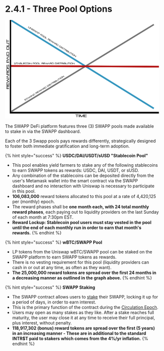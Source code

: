 # 2.4.1 - Three Pool Options



![](.gitbook/assets/swapp-staking-reward-distribution-model-for-each-of-the-3-pools.jpg)

The SWAPP DeFi platform features three \(3\) SWAPP pools made available to stake in via the SWAPP dashboard. 

Each of the 3 Swapp pools pays rewards differently, strategically designed to foster both immediate gratification and long-term adoption.

{% hint style="success" %}
**USDC/DAI/USDT/sUSD "Stablecoin Pool"**

* This pool enables yield farmers to stake any of the following stablecoins to earn SWAPP tokens as rewards: USDC, DAI, USDT, or sUSD.
* Any combination of the stablecoins can be deposited directly from the user's Metamask wallet into the smart contract via the SWAPP dashboard and no interaction with Uniswap is necessary to participate in this pool.
* **106,083,000** reward tokens allocated to this pool at a rate of 4,420,125 per \(monthly\) epoch.
* The reward phases shall be **one month each, with 24 total monthly reward phases**, each paying out to liquidity providers on the last Sunday of each month at 7:30pm EST.
* **Reward Lockup: Stablecoin pool users must stay vested in the pool until the end of each monthly run in order to earn that month's rewards.**
{% endhint %}

{% hint style="success" %}
**wBTC/SWAPP Pool**

* LP tokens from the Uniswap wBTC/SWAPP pool can be staked on the SWAPP platform to earn SWAPP tokens as rewards.
* There is no vesting requirement for this pool \(liquidity providers can cash in or out at any time, as often as they want\).
* **The 25,000,000 reward tokens are spread over the first 24 months in a decreasing manner as outlined in the graph above.**
{% endhint %}

{% hint style="success" %}
**SWAPP Staking**

* The SWAPP contract allows users to [stake](staking.md) their SWAPP, locking it up for a period of days, in order to earn interest.
* This is the primary function of the contract during the [Circulation Epoch](circulation-epoch.md).
* Users may open as many stakes as they like. After a stake reaches full maturity, the user may close it at any time to receive their full principal, plus interest, without penalty.
* **118,917,302 \(bonus\) reward tokens are spread over the first \(5 years\) in an increasing manner - These are in additional to the standard INTR$T paid to stakers which comes from the 4%/yr inflation.**
{% endhint %}

